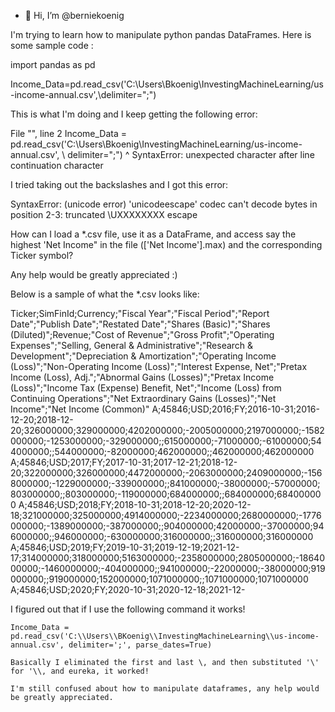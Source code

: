 - 👋 Hi, I’m @berniekoenig

I'm trying to learn how to manipulate python pandas DataFrames.  Here is some sample code :

import pandas as pd


Income_Data=pd.read_csv(\'C:\Users\Bkoenig\InvestingMachineLearning/us-income-annual.csv',\delimiter=";")

This is what I'm doing and I keep getting the following error:

File "<ipython-input-1-a1dd9d02779d>", line 2
    Income_Data = pd.read_csv(\'C:\Users\Bkoenig\InvestingMachineLearning/us-income-annual.csv', \ delimiter=";")
                                                                                                                ^
SyntaxError: unexpected character after line continuation character

I tried taking out the backslashes and I got this error:

SyntaxError: (unicode error) 'unicodeescape' codec can't decode bytes in position 2-3: truncated \UXXXXXXXX escape

How can I load a *.csv file, use it as a DataFrame, and access say the highest 'Net Income" in the file (['Net Income'].max) and the corresponding Ticker symbol?

Any help would be greatly appreciated :)

Below is a sample of what the *.csv looks like:

Ticker;SimFinId;Currency;"Fiscal Year";"Fiscal Period";"Report Date";"Publish Date";"Restated Date";"Shares (Basic)";"Shares (Diluted)";Revenue;"Cost of Revenue";"Gross Profit";"Operating Expenses";"Selling, General & Administrative";"Research & Development";"Depreciation & Amortization";"Operating Income (Loss)";"Non-Operating Income (Loss)";"Interest Expense, Net";"Pretax Income (Loss), Adj.";"Abnormal Gains (Losses)";"Pretax Income (Loss)";"Income Tax (Expense) Benefit, Net";"Income (Loss) from Continuing Operations";"Net Extraordinary Gains (Losses)";"Net Income";"Net Income (Common)"
A;45846;USD;2016;FY;2016-10-31;2016-12-20;2018-12-20;326000000;329000000;4202000000;-2005000000;2197000000;-1582000000;-1253000000;-329000000;;615000000;-71000000;-61000000;544000000;;544000000;-82000000;462000000;;462000000;462000000
A;45846;USD;2017;FY;2017-10-31;2017-12-21;2018-12-20;322000000;326000000;4472000000;-2063000000;2409000000;-1568000000;-1229000000;-339000000;;841000000;-38000000;-57000000;803000000;;803000000;-119000000;684000000;;684000000;684000000
A;45846;USD;2018;FY;2018-10-31;2018-12-20;2020-12-18;321000000;325000000;4914000000;-2234000000;2680000000;-1776000000;-1389000000;-387000000;;904000000;42000000;-37000000;946000000;;946000000;-630000000;316000000;;316000000;316000000
A;45846;USD;2019;FY;2019-10-31;2019-12-19;2021-12-17;314000000;318000000;5163000000;-2358000000;2805000000;-1864000000;-1460000000;-404000000;;941000000;-22000000;-38000000;919000000;;919000000;152000000;1071000000;;1071000000;1071000000
A;45846;USD;2020;FY;2020-10-31;2020-12-18;2021-12-
    
I figured out that if I use the following command it works!

    Income_Data = pd.read_csv('C:\\Users\\BKoenig\\InvestingMachineLearning\\us-income-annual.csv', delimiter=';', parse_dates=True)
    
    Basically I eliminated the first and last \, and then substituted '\' for '\\, and eureka, it worked!
    
    I'm still confused about how to manipulate dataframes, any help would be greatly appreciated.
